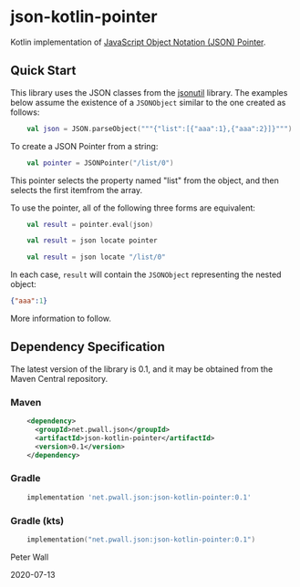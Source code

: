 # json-kotlin-pointer

Kotlin implementation of [JavaScript Object Notation (JSON) Pointer](https://tools.ietf.org/html/rfc6901).

## Quick Start

This library uses the JSON classes from the [jsonutil](https://github.com/pwall567/jsonutil) library.
The examples below assume the existence of a `JSONObject` similar to the one created as follows:
```kotlin
    val json = JSON.parseObject("""{"list":[{"aaa":1},{"aaa":2}]}""")
```

To create a JSON Pointer from a string:
```kotlin
    val pointer = JSONPointer("/list/0")
```
This pointer selects the property named "list" from the object, and then selects the first itemfrom the array.

To use the pointer, all of the following three forms are equivalent:
```kotlin
    val result = pointer.eval(json)
```
```kotlin
    val result = json locate pointer
```
```kotlin
    val result = json locate "/list/0"
```
 In each case, `result` will contain the `JSONObject` representing the nested object:
 ```json
{"aaa":1}
```
 
More information to follow.

## Dependency Specification

The latest version of the library is 0.1, and it may be obtained from the Maven Central repository.

### Maven
```xml
    <dependency>
      <groupId>net.pwall.json</groupId>
      <artifactId>json-kotlin-pointer</artifactId>
      <version>0.1</version>
    </dependency>
```
### Gradle
```groovy
    implementation 'net.pwall.json:json-kotlin-pointer:0.1'
```
### Gradle (kts)
```kotlin
    implementation("net.pwall.json:json-kotlin-pointer:0.1")
```

Peter Wall

2020-07-13
